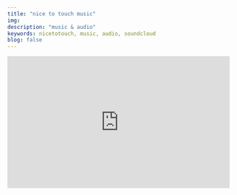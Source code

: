 ```yaml
---
title: "nice to touch music"
img:
description: "music & audio"
keywords: nicetotouch, music, audio, soundcloud
blog: false
---
```


<iframe src="https://w.soundcloud.com/player/?url=https%3A//api.soundcloud.com/tracks/80044482&amp;auto_play=false&amp;hide_related=false&amp;show_comments=true&amp;show_user=true&amp;show_reposts=false&amp;visual=true" scrolling="no" width="100%" height="300" frameborder="no"></iframe>
